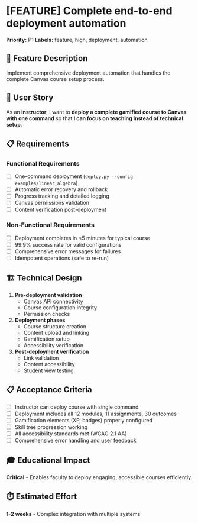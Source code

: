 # [FEATURE] Complete end-to-end deployment automation

**Priority:** P1
**Labels:** feature, high, deployment, automation

## 🚀 Feature Description
Implement comprehensive deployment automation that handles the complete Canvas course setup process.

## 🎯 User Story
As an **instructor**, I want to **deploy a complete gamified course to Canvas with one command** so that **I can focus on teaching instead of technical setup**.

## 📋 Requirements
### Functional Requirements
- [ ] One-command deployment (`deploy.py --config examples/linear_algebra`)
- [ ] Automatic error recovery and rollback
- [ ] Progress tracking and detailed logging
- [ ] Canvas permissions validation
- [ ] Content verification post-deployment

### Non-Functional Requirements
- [ ] Deployment completes in <5 minutes for typical course
- [ ] 99.9% success rate for valid configurations
- [ ] Comprehensive error messages for failures
- [ ] Idempotent operations (safe to re-run)

## 🏗️ Technical Design
1. **Pre-deployment validation**
   - Canvas API connectivity
   - Course configuration integrity
   - Permission checks
2. **Deployment phases**
   - Course structure creation
   - Content upload and linking
   - Gamification setup
   - Accessibility verification
3. **Post-deployment verification**
   - Link validation
   - Content accessibility
   - Student view testing

## 📋 Acceptance Criteria
- [ ] Instructor can deploy course with single command
- [ ] Deployment includes all 12 modules, 11 assignments, 30 outcomes
- [ ] Gamification elements (XP, badges) properly configured
- [ ] Skill tree progression working
- [ ] All accessibility standards met (WCAG 2.1 AA)
- [ ] Comprehensive error handling and user feedback

## 🎓 Educational Impact
**Critical** - Enables faculty to deploy engaging, accessible courses efficiently.

## ⏱️ Estimated Effort
**1-2 weeks** - Complex integration with multiple systems